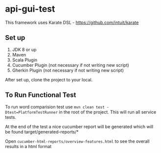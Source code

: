 # api-gui-test

This framework uses Karate DSL - https://github.com/intuit/karate

## Set up 

1. JDK 8 or up
2. Maven
3. Scala Plugin
4. Cucumber Plugin (not necessary if not writing new script)
5. Gherkin Plugin (not necessary if not writing new script)

After set up, clone the project to your local.  

## To Run Functional Test

To run word comparision test use `mvn clean test -Dtest=PlatformTestRunner` in the root of the project. This will run all service tests.

At the end of the test a nice cucumber report will be generated which will be found target/generated-reports/*

Open `cucumber-html-reports/overview-features.html` to see the overall results in a html format



